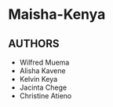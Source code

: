 # Maisha-Kenya
## AUTHORS 
* Wilfred Muema
* Alisha Kavene
* Kelvin Keya
* Jacinta Chege
* Christine Atieno
